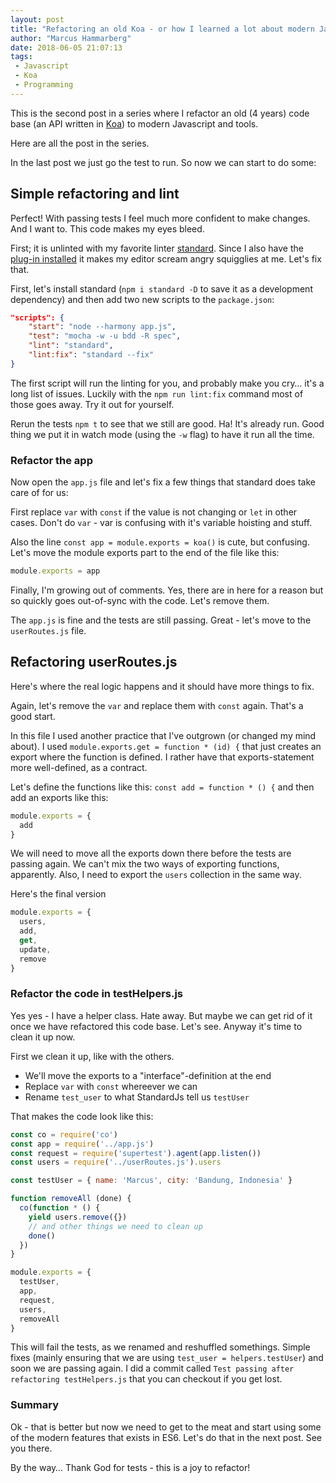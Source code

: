 ```yaml
---
layout: post
title: "Refactoring an old Koa - or how I learned a lot about modern JavaScript while refactoring an old app (II)"
author: "Marcus Hammarberg"
date: 2018-06-05 21:07:13
tags:
 - Javascript
 - Koa
 - Programming
---
```


This is the second post in a series where I refactor an old (4 years) code base (an API written in [Koa](http://koajs.com)) to modern Javascript and tools. 

Here are all the post in the series. 

<a name='more'></a>

In the last post we just go the test to run. So now we can start to do some: 

## Simple refactoring and lint

Perfect! With passing tests I feel much more confident to make changes. And I want to. This code makes my eyes bleed. 

First; it is unlinted with my favorite linter [standard](https://standardjs.com/). Since I also have the [plug-in installed](https://marketplace.visualstudio.com/items?itemName=chenxsan.vscode-standardjs) it makes my editor scream angry squigglies at me. Let's fix that. 

First, let's install standard (`npm i standard -D` to save it as a development dependency) and then add two new scripts to the `package.json`:

```json
"scripts": {
    "start": "node --harmony app.js",
    "test": "mocha -w -u bdd -R spec",
    "lint": "standard",
    "lint:fix": "standard --fix"
}
```

The first script will run the linting for you, and probably make you cry… it's a long list of issues. Luckily with the `npm run lint:fix` command most of those goes away. Try it out  for yourself. 

Rerun the tests `npm t` to see that we still are good. Ha! It's already run. Good thing we  put it in watch mode (using the `-w` flag) to have it run all the time.

### Refactor the app

Now open the `app.js` file and let's fix a few things that standard does take care of for us:

First replace `var` with `const` if the value is not changing or `let` in other cases. Don't do `var` - var is confusing with it's variable hoisting and stuff. 

Also the line `const app = module.exports = koa()` is cute, but confusing. Let's move the module exports part to the end of the file like this:

```javascript
module.exports = app
```

Finally, I'm growing out of comments. Yes, there are in here for a reason but so quickly goes out-of-sync with the code. Let's remove them.

The `app.js` is fine and the tests are still passing. Great - let's move to the `userRoutes.js` file. 

## Refactoring userRoutes.js

Here's where the real logic happens and it should have more things to fix. 

Again, let's remove the `var` and replace them with `const` again. That's a good start. 

In this file I used another practice that I've outgrown (or changed my mind about). I used `module.exports.get = function * (id) {` that just creates an export where the function is defined. I rather have that exports-statement more well-defined, as a contract.

Let's define the functions like this: `const add = function * () {`  and then add an exports like this:

```javascript
module.exports = {
  add
}
```

We will need to move all the exports down there before the tests are passing again. We can't mix the two ways of exporting functions, apparently. Also, I need to export the `users` collection in the same way. 

Here's the final version

```javascript
module.exports = {
  users,
  add,
  get,
  update,
  remove
}
```

### Refactor the code in testHelpers.js

Yes yes - I have a helper class. Hate away. But maybe we can get rid of it once we have refactored this code base. Let's see. Anyway it's time to clean it up now. 

First we clean it up, like with the others.

* We'll move the exports to a "interface"-definition at the end
* Replace `var` with `const` whereever we can
* Rename `test_user` to what StandardJs tell us `testUser`

That makes the code look like this: 

```javascript
const co = require('co')
const app = require('../app.js')
const request = require('supertest').agent(app.listen())
const users = require('../userRoutes.js').users

const testUser = { name: 'Marcus', city: 'Bandung, Indonesia' }

function removeAll (done) {
  co(function * () {
    yield users.remove({})
    // and other things we need to clean up
    done()
  })
}

module.exports = {
  testUser,
  app,
  request,
  users,
  removeAll
}
```

This will fail the tests, as we renamed and reshuffled somethings. Simple fixes (mainly ensuring that we are using `test_user = helpers.testUser`) and soon we are passing again. I did a commit called `Test passing after refactoring testHelpers.js` that you can checkout if you get lost. 

### Summary

Ok - that is better but now we need to get to the meat and start using some of the modern features that exists in ES6. Let's do that in the next post. See you there. 

By the way… Thank God for tests - this is a joy to refactor!



